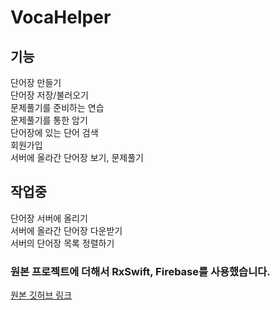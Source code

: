 # VocaHelper

## 기능
단어장 만들기  
단어장 저장/불러오기  
문제풀기를 준비하는 연습  
문제풀기를 통한 암기  
단어장에 있는 단어 검색  
회원가입  
서버에 올라간 단어장 보기, 문제풀기   

## 작업중
단어장 서버에 올리기  
서버에 올라간 단어장 다운받기  
서버의 단어장 목록 정렬하기  

### 원본 프로젝트에 더해서 RxSwift, Firebase를 사용했습니다.
[원본 깃허브 링크](https://github.com/JD-man/VocaHelperOrigin)
